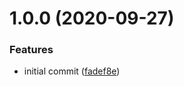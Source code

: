 # 1.0.0 (2020-09-27)


### Features

* initial commit ([fadef8e](https://github.com/ridvanaltun/phd-comics/commit/fadef8e6be6289d8218658fc10eb8440a9084fa9))
